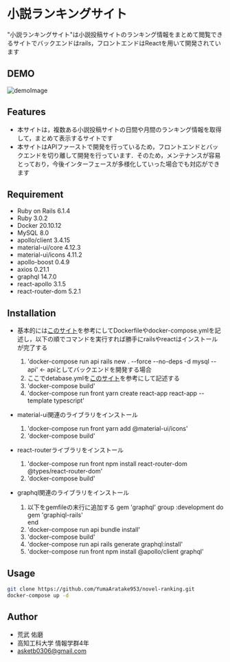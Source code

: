 # 小説ランキングサイト

"小説ランキングサイト"は小説投稿サイトのランキング情報をまとめて閲覧できるサイトでバックエンドはrails，フロントエンドはReactを用いて開発されています

## DEMO

![demoImage](https://drive.google.com/file/d/1niNGypCinAUAJJor0yEI2hw01SG00138/view?usp=sharing)

## Features

* 本サイトは，複数ある小説投稿サイトの日間や月間のランキング情報を取得して，まとめて表示するサイトです
* 本サイトはAPIファーストで開発を行っているため，フロントエンドとバックエンドを切り離して開発を行っています．そのため，メンテナンスが容易とっており，今後インターフェースが多様化していった場合でも対応ができます

## Requirement

* Ruby on Rails 6.1.4
* Ruby 3.0.2
* Docker 20.10.12
* MySQL 8.0
* apollo/client 3.4.15 
* material-ui/core 4.12.3
* material-ui/icons 4.11.2
* apollo-boost 0.4.9
* axios 0.21.1
* graphql 14.7.0
* react-apollo 3.1.5
* react-router-dom 5.2.1

## Installation

- 基本的には[このサイト](https://qiita.com/kazama1209/items/5c07d9a65ef07a02a4f5)を参考にしてDockerfileやdocker-compose.ymlを記述し，以下の順でコマンドを実行すれば勝手にrailsやreactはインストールが完了する
    1. 'docker-compose run api rails new . --force --no-deps -d mysql --api' <- apiとしてバックエンドを開発する場合
    2. ここでdetabase.ymlを[このサイト](https://qiita.com/kazama1209/items/5c07d9a65ef07a02a4f5)を参考にして記述する
    3. 'docker-compose build'
    4. 'docker-compose run front yarn create react-app react-app --template typescript'

- material-ui関連のライブラリをインストール
    1. 'docker-compose run front yarn add @material-ui/icons'
    2. 'docker-compose build'

- react-routerライブラリをインストール
    1. 'docker-compose run front npm install react-router-dom @types/react-router-dom'
    2. 'docker-compose build'

- graphql関連のライブラリをインストール
    1. 以下をgemfileの末行に追加する
        gem 'graphql'
        group :development do
            gem 'graphiql-rails'  
        end
    2. 'docker-compose run api bundle install'
    3. 'docker-compose build'
    4. 'docker-compose run api rails generate graphql:install'
    5. 'docker-compose run front npm install @apollo/client graphql'
         

## Usage

```bash
git clone https://github.com/YumaAratake953/novel-ranking.git
docker-compose up -d
```

## Author

* 荒武 佑磨
* 高知工科大学 情報学群4年
* asketb0306@gmail.com
 